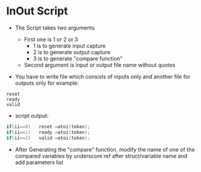 # InOut Script

- The Script takes two arguments
    - First one is 1 or 2 or 3
        - 1 is to generate input capture
        - 2 is to generate output capture
        - 3 is to generate "compare function"
    - Second argument is input or output file name without quotes

- You have to write file which consists of inputs only and another file for outputs only for example:
```
reset
ready
valid
```
- script output: 
```c
if(ii==0)   reset =atoi(token);
if(ii==1)   ready =atoi(token);
if(ii==2)   valid =atoi(token);
```

- After Generating the "compare" function, modify the name of one of the compared variables by underscore ref after struct/variable  name and add parameters list
